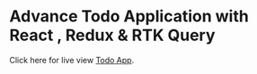 # Advance Todo Application with React , Redux & RTK Query

Click here for live view [Todo App](https://advance-todo-app-rtk-query-task-8.netlify.app/).
